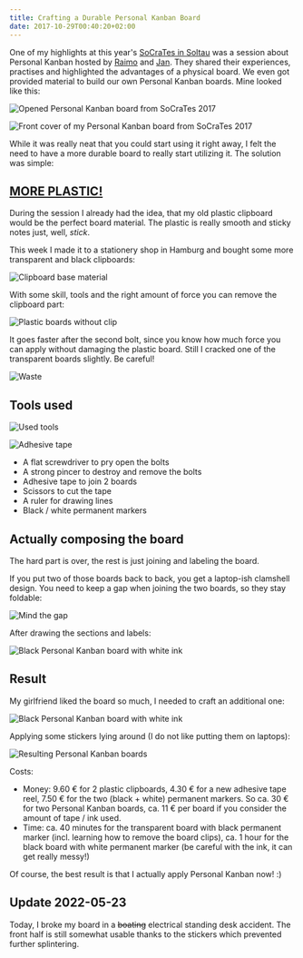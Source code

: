 ```yaml
---
title: Crafting a Durable Personal Kanban Board
date: 2017-10-29T00:40:20+02:00
---
```


One of my highlights at this year's [SoCraTes in Soltau](https://www.socrates-conference.de/) was a session about Personal Kanban hosted by [Raimo](https://twitter.com/rradczewski/) and [Jan](https://twitter.com/janernsting/).
They shared their experiences, practises and highlighted the advantages of a physical board.
We even got provided material to build our own Personal Kanban boards. Mine looked like this:

![Opened Personal Kanban board from SoCraTes 2017](pkanban_paper_open.jpg)

![Front cover of my Personal Kanban board from SoCraTes 2017](pkanban_paper_front.jpg)

While it was really neat that you could start using it right away, I felt the need to have a more durable board to really start utilizing it.
The solution was simple:

## [MORE PLASTIC!](https://youtu.be/7W33HRc1A6c?t=350)

During the session I already had the idea, that my old plastic clipboard would be the perfect board material. The plastic is really smooth and sticky notes just, well, *stick*.

This week I made it to a stationery shop in Hamburg and bought some more transparent and black clipboards:

![Clipboard base material](pkanban_clipboards.jpg)

With some skill, tools and the right amount of force you can remove the clipboard part:

![Plastic boards without clip](pkanban_remove_clip.jpg)

It goes faster after the second bolt, since you know how much force you can apply without damaging the plastic board. Still I cracked one of the transparent boards slightly. Be careful!

![Waste](pkanban_waste.jpg)

## Tools used

![Used tools](pkanban_tools.jpg)

![Adhesive tape](pkanban_krepp.jpg)

* A flat screwdriver to pry open the bolts
* A strong pincer to destroy and remove the bolts
* Adhesive tape to join 2 boards
* Scissors to cut the tape
* A ruler for drawing lines
* Black / white permanent markers

## Actually composing the board

The hard part is over, the rest is just joining and labeling the board.

If you put two of those boards back to back, you get a laptop-ish clamshell design. You need to keep a gap when joining the two boards, so they stay foldable:

![Mind the gap](pkanban_fold.jpg)

After drawing the sections and labels:

![Black Personal Kanban board with white ink](pkanban_transparent_open.jpg)

## Result

My girlfriend liked the board so much, I needed to craft an additional one:

![Black Personal Kanban board with white ink](pkanban_black_board_open.jpg)

Applying some stickers lying around (I do not like putting them on laptops):

![Resulting Personal Kanban boards](pkanban_result.jpg)

Costs:

* Money: 9.60 € for 2 plastic clipboards, 4.30 € for a new adhesive tape reel, 7.50 € for the two (black + white) permanent markers. So ca. 30 € for two Personal Kanban boards, ca. 11 € per board if you consider the amount of tape / ink used.
* Time: ca. 40 minutes for the transparent board with black permanent marker (incl. learning how to remove the board clips), ca. 1 hour for the black board with white permanent marker (be careful with the ink, it can get really messy!)

Of course, the best result is that I actually apply Personal Kanban now! :)

## Update 2022-05-23

Today, I broke my board in a ~~boating~~ electrical standing desk accident.
The front half is still somewhat usable thanks to the stickers which prevented further splintering.

